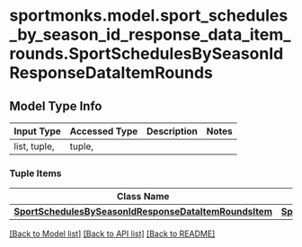 # sportmonks.model.sport_schedules_by_season_id_response_data_item_rounds.SportSchedulesBySeasonIdResponseDataItemRounds

## Model Type Info
Input Type | Accessed Type | Description | Notes
------------ | ------------- | ------------- | -------------
list, tuple,  | tuple,  |  | 

### Tuple Items
Class Name | Input Type | Accessed Type | Description | Notes
------------- | ------------- | ------------- | ------------- | -------------
[**SportSchedulesBySeasonIdResponseDataItemRoundsItem**](SportSchedulesBySeasonIdResponseDataItemRoundsItem.md) | [**SportSchedulesBySeasonIdResponseDataItemRoundsItem**](SportSchedulesBySeasonIdResponseDataItemRoundsItem.md) | [**SportSchedulesBySeasonIdResponseDataItemRoundsItem**](SportSchedulesBySeasonIdResponseDataItemRoundsItem.md) |  | 

[[Back to Model list]](../../README.md#documentation-for-models) [[Back to API list]](../../README.md#documentation-for-api-endpoints) [[Back to README]](../../README.md)

